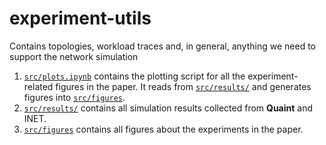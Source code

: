 # experiment-utils
Contains topologies, workload traces and, in general, anything we need to support the network simulation

1. [`src/plots.ipynb`](src/plots.ipynb) contains the plotting script for all the experiment-related figures in the paper. It reads from [`src/results/`](src/results/) and generates figures into [`src/figures`](src/figures).
2. [`src/results/`](src/results/) contains all simulation results collected from **Quaint** and INET. 
3. [`src/figures`](src/figures) contains all figures about the experiments in the paper.
